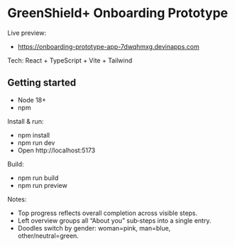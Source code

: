 # GreenShield+ Onboarding Prototype

Live preview:
- https://onboarding-prototype-app-7dwqhmxg.devinapps.com

Tech: React + TypeScript + Vite + Tailwind

## Getting started
- Node 18+
- npm

Install & run:
- npm install
- npm run dev
- Open http://localhost:5173

Build:
- npm run build
- npm run preview

Notes:
- Top progress reflects overall completion across visible steps.
- Left overview groups all “About you” sub‑steps into a single entry.
- Doodles switch by gender: woman=pink, man=blue, other/neutral=green.
